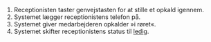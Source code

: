 1. Receptionisten taster genvejstasten for at stille et opkald igennem.
1. Systemet lægger receptionistens telefon på.
1. Systemet giver medarbejderen opkalder »i røret«.
1. Systemet skifter receptionistens status til [ledig](Terminologi#ledig).
